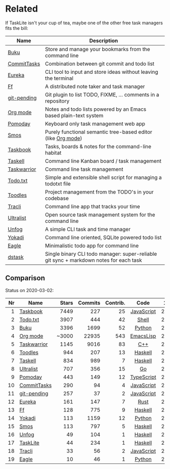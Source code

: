 # Related

If TaskLite isn't your cup of tea, maybe one of the other free task managers
fits the bill:

Name          | Description
--------------|-----------------------------------------------------------------
[Buku]        | Store and manage your bookmarks from the command line
[CommitTasks] | Combination between git commit and todo list
[Eureka]      | CLI tool to input and store ideas without leaving the terminal
[Ff]          | A distributed note taker and task manager
[git-pending] | Git plugin to list TODO, FIXME, … comments in a repository
[Org mode]    | Notes and todo lists powered by an Emacs based plain-text system
[Pomoday]     | Keyboard only task management web app
[Smos]        | Purely functional semantic tree-based editor (like [Org mode])
[Taskbook]    | Tasks, boards & notes for the command-line habitat
[Taskell]     | Command line Kanban board / task management
[Taskwarrior] | Command line task management
[Todo.txt]    | Simple and extensible shell script for managing a todotxt file
[Toodles]     | Project management from the TODO's in your codebase
[Tracli]      | Command line app that tracks your time
[Ultralist]   | Open source task management system for the command line
[Unfog]       | A simple CLI task and time manager
[Yokadi]      | Command line oriented, SQLite powered todo list
[Eagle]       | Minimalistic todo app for command line
[dstask]      | Single binary CLI todo manager: super-reliable git sync + markdown notes for each task

## Comparison

Status on 2020-03-02:

<!-- Uses non breaking hyphens for date hyphens -->

Nr|Name         |Stars|Commits|Contrib.| Code             | 1. Commit
-:|-------------|----:|------:|-------:|:----------------:|----------
 1|[Taskbook]   | 7449|    227|     25 |[JavaScript][TbGH]|2018‑02‑12
 2|[Todo.txt]   | 3907|    444|     42 |[Shell][TtxtGH]   |2009‑03‑05
 3|[Buku]       | 3396|   1699|     52 |[Python][Buku]    |2015‑11‑02
 4|[Org mode]   |~3000|  22935|    543 |[EmacsLisp][OmC]  |2003‑01‑01
 5|[Taskwarrior]| 1145|   9016|     83 |[C++][TwGH]       |2008‑04‑19
 6|[Toodles]    |  944|    207|     13 |[Haskell][TooGH]  |2018‑09‑04
 7|[Taskell]    |  834|    989|      7 |[Haskell][TllGH]  |2017‑11‑15
 8|[Ultralist]  |  707|    356|     15 |[Go][UlGH]        |2016‑04‑23
 9|[Pomoday]    |  443|    149|     12 |[TypeScript][PGH] |2019‑10‑24
10|[CommitTasks]|  290|     94|      4 |[JavaScript][CTGH]|2018‑08‑17
11|[git-pending]|  257|     37|      2 |[JavaScript][gpGH]|2019‑06‑17
12|[Eureka]     |  161|    147|      7 |[Rust][Eureka]    |2017‑11‑20
13|[Ff]         |  128|    775|      9 |[Haskell][Ff]     |2017‑12‑29
14|[Yokadi]     |  113|   1159|     12 |[Python][YGH]     |2008‑08‑24
15|[Smos]       |  113|    797|      5 |[Haskell][SmosGH] |2018‑07‑29
16|[Unfog]      |   49|    104|      1 |[Haskell][Unfog]  |2019‑10‑22
17|[TaskLite]   |   44|    234|      1 |[Haskell][TLGH]   |2018‑06‑04
18|[Tracli]     |   33|     56|      2 |[JavaScript][TrGH]|2019‑07‑15
19|[Eagle]      |   10|     46|      1 |[Python][Eagle]   |2018‑10‑28



[Buku]: https://github.com/jarun/Buku

[CommitTasks]: https://github.com/ZeroX-DG/CommitTasks
[CTGH]: https://github.com/ZeroX-DG/CommitTasks

[Eagle]: https://github.com/im-n1/eagle

[Eureka]: https://github.com/simeg/eureka

[Ff]: https://github.com/ff-notes/ff

[git-pending]: https://github.com/kamranahmedse/git-pending
[gpGH]: https://github.com/kamranahmedse/git-pending

[Org mode]: https://orgmode.org
[OmC]: https://code.orgmode.org/bzg/org-mode

[Pomoday]: https://pomoday.app/
[PGH]: https://github.com/huytd/pomoday-v2

[Smos]: https://smos.cs-syd.eu
[SmosGH]: https://github.com/NorfairKing/smos

[Taskbook]: https://github.com/klauscfhq/taskbook
[TbGH]: https://github.com/klauscfhq/taskbook

[Taskell]: https://taskell.app
[TllGH]: https://github.com/smallhadroncollider/taskell

[TaskLite]: https://tasklite.org
[TLGH]: https://github.com/ad-si/TaskLite

[Taskwarrior]: https://taskwarrior.org
[TwGH]: https://github.com/GothenburgBitFactory/taskwarrior

[Todo.txt]: http://todotxt.org/
[TtxtGH]: https://github.com/todotxt/todo.txt-cli

[Toodles]: https://github.com/aviaviavi/toodles
[TooGH]: https://github.com/aviaviavi/toodles

[Tracli]: https://github.com/ridvankaradag/tracli-terminal
[TrGH]: https://github.com/ridvankaradag/tracli-terminal

[Ultralist]: https://ultralist.io
[UlGH]: https://github.com/ultralist/ultralist

[Unfog]: https://github.com/unfog-io/unfog-cli

[Yokadi]: https://yokadi.github.io/
[YGH]: https://github.com/agateau/yokadi

[dstask]: https://github.com/naggie/dstask
